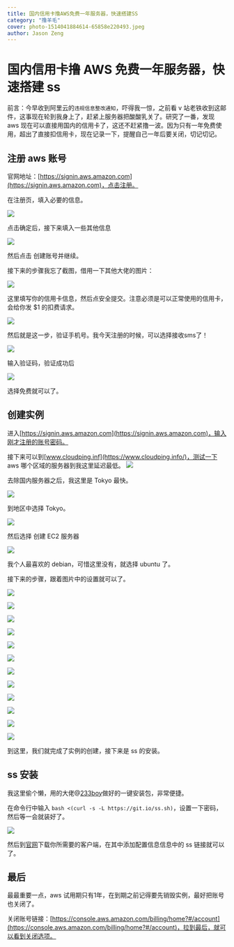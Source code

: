 ```yaml
---
title: 国内信用卡撸AWS免费一年服务器，快速搭建SS
category: "撸羊毛"
cover: photo-1514041884614-65858e220493.jpeg
author: Jason Zeng
---
```


#  国内信用卡撸 AWS 免费一年服务器，快速搭建 ss
前言：今早收到阿里云的`违规信息整改通知`，吓得我一惊，之前看 v 站老铁收到这邮件，这事现在轮到我身上了，赶紧上服务器把酸酸乳关了。研究了一番，发现 aws 现在可以直接用国内的信用卡了，这还不赶紧撸一波。因为只有一年免费使用，超出了直接扣信用卡，现在记录一下，提醒自己一年后要关闭，切记切记。

## 注册 aws 账号

官网地址：[https://signin.aws.amazon.com](https://signin.aws.amazon.com)，点击注册。

在注册页，填入必要的信息。

![](images/20190224131506595_618673137.png)

点击确定后，接下来填入一些其他信息

![](images/20190224131705847_2071078432.png)

然后点击 创建账号并继续。

接下来的步骤我忘了截图，借用一下其他大佬的图片：

![](images/20190224132230230_34997396.png)

这里填写你的信用卡信息，然后点安全提交。注意必须是可以正常使用的信用卡，会给你发 $1 的扣费请求。

![](images/20190224132248779_1938198941.png)

然后就是这一步，验证手机号。我今天注册的时候，可以选择接收sms了！

![](images/20190224132358272_130160044.png)

输入验证码，验证成功后

![](images/20190224132436586_1461506862.png)

选择免费就可以了。


## 创建实例

进入[https://signin.aws.amazon.com](https://signin.aws.amazon.com)，输入刚才注册的账号密码。

接下来可以到[www.cloudping.inf](https://www.cloudping.info/)，测试一下 aws 哪个区域的服务器到我这里延迟最低。
![](images/20190224114130589_1955516065.png)

去除国内服务器之后，我这里是 Tokyo 最快。

![](images/20190224114251232_1268770767.png)

到地区中选择 Tokyo。

![](images/20190224114338108_1865149906.png)

然后选择 创建 EC2 服务器

![](images/20190224114625290_755674883.png)

我个人最喜欢的 debian，可惜这里没有，就选择 ubuntu 了。

接下来的步骤，跟着图片中的设置就可以了。

![](images/20190224114751286_1428432973.png)


![](images/20190224114822183_953287398.png)


![](images/20190224114944034_1673291566.png)


![](images/20190224115150282_1712992297.png)


![](images/20190224115521130_1833224554.png)


![](images/20190224115621464_1057195569.png)

![](images/20190224115901375_6232905.png)


![](images/20190224115928398_1677219279.png)


![](images/20190224120140301_409602513.png)


![](images/20190224120843494_1504347356.png)



![](images/20190224120931466_1241036161.png)



![](images/20190224121609655_1339227392.png)


到这里，我们就完成了实例的创建，接下来是 ss 的安装。

## ss 安装
我这里偷个懒，用的大佬@[233boy](https://233blog.com)做好的一键安装包，非常便捷。

在命令行中输入 `bash <(curl -s -L https://git.io/ss.sh)`，设置一下密码，然后等一会就装好了。

![](images/20190224133601960_2112135425.png)

然后到[官网](https://shadowsocks.org/en/download/clients.html)下载你所需要的客户端，在其中添加配置信息信息中的 ss 链接就可以了。

## 最后

最最重要一点，aws 试用期只有1年，在到期之前记得要先销毁实例，最好把账号也关闭了。

关闭账号链接：[https://console.aws.amazon.com/billing/home?#/account](https://console.aws.amazon.com/billing/home?#/account)，拉到最后，就可以看到关闭选项。
